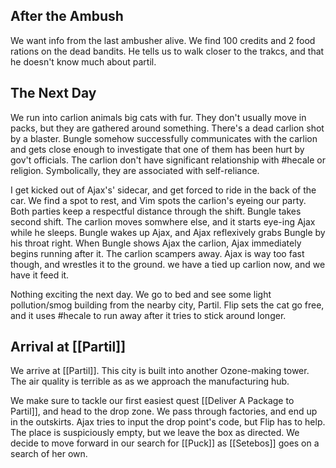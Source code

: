 ## After the Ambush


We want info from the last ambusher alive. We find 100 credits and 2 food rations on the dead bandits. He tells us to walk closer to the trakcs, and that he doesn't know much about partil. 

## The Next Day

We run into carlion animals big cats with fur. They don't usually move in packs, but they are gathered around something. There's a dead carlion shot by a blaster. Bungle somehow successfully communicates with the carlion and gets close enough to investigate that one of them has been hurt by gov't officials. The carlion don't have significant relationship with #hecale or religion.  Symbolically, they are associated with self-reliance. 

I get kicked out of Ajax's' sidecar, and get forced to ride in the back of the car. We find a spot to rest, and Vim spots the carlion's eyeing our party. Both parties keep a respectful distance through the shift. Bungle takes second shift. The carlion moves somwhere else, and it starts eye-ing Ajax while he sleeps. Bungle wakes up Ajax, and Ajax reflexively grabs Bungle by his throat right. When Bungle shows Ajax the carlion, Ajax immediately begins running after it. The carlion scampers away. Ajax is way too fast though, and wrestles it to the ground. we have a tied up carlion now, and we have it feed it. 

Nothing exciting the next day. We go to bed and see some light pollution/smog building from the nearby city, Partil. Flip sets the cat go free, and it uses #hecale to run away after it tries to stick around longer. 
## Arrival at [[Partil]]

We arrive at [[Partil]]. This city is built into another Ozone-making tower. The air quality is terrible as as we approach the manufacturing hub. 

We make sure to tackle our first easiest quest [[Deliver A Package to Partil]], and head to the drop zone. We pass through factories, and end up in the outskirts. Ajax tries to input the drop point's code, but Flip has to help. The place is suspiciously empty, but we leave the box as directed. We decide to move forward in our search for [[Puck]] as [[Setebos]] goes on a search of her own. 